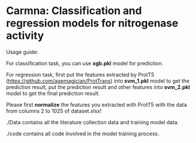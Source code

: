 # Carmna: Classification and regression models for nitrogenase activity
Usage guide:

For classification task, you can use **xgb.pkl** model for prediction.

For regression task, first put the features extracted by ProtT5 (https://github.com/agemagician/ProtTrans) into **svm_1.pkl** model to get the prediction result, put the prediction result and other features into **svm_2.pkl** model to get the final prediction result.

Please first **normalize** the features you extracted with ProtT5 with the data from columns 2 to 1025 of dataset.xlsx!

./Data contains all the literature collection data and training model data.

./code contains all code involved in the model training process.
